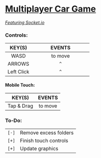# [Multiplayer Car Game](https://github.com/Sondro/car-multi) 
[_Featuring Socket.io_](https://socket.io) 

### Controls:

|   KEY(S)   |          EVENTS         |
| :--------: | :---------------------: |
|    WASD    |          to move        |
|   ARROWS   |`           ^           `|
| Left Click |`           ^           `|

#### Mobile Touch:

|   KEY(S)   |          EVENTS         |
| :--------: | :---------------------: |
| Tap & Drag |          to move        |

### To-Do:
|     |                                                                |
| --- | -------------------------------------------------------------- |
|`[-]`| Remove excess folders                                          |
|`[+]`| Finish touch controls                                          |
|`[+]`| Update graphics                                                |